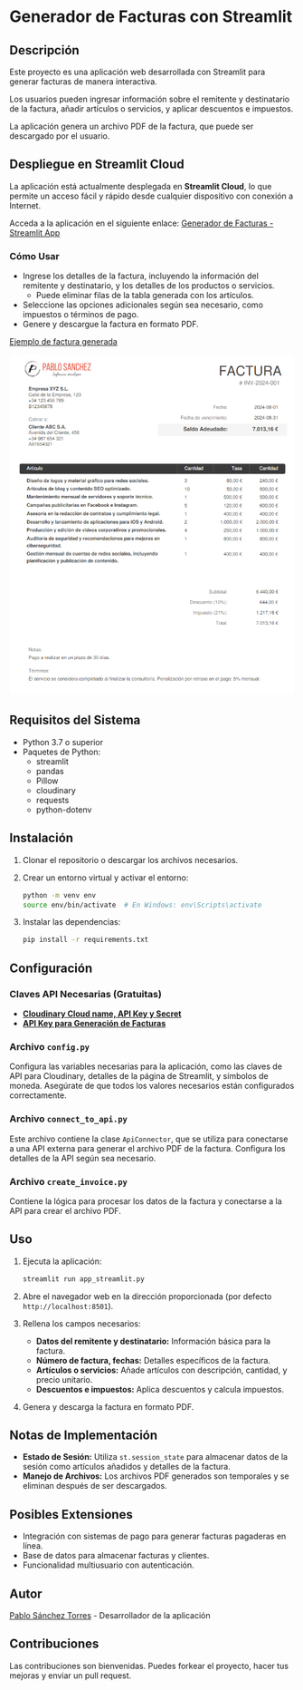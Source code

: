 
# Generador de Facturas con Streamlit

## Descripción

Este proyecto es una aplicación web desarrollada con Streamlit para generar facturas de manera interactiva. 

Los usuarios pueden ingresar información sobre el remitente y destinatario de la factura, añadir artículos o servicios, y aplicar descuentos e impuestos. 

La aplicación genera un archivo PDF de la factura, que puede ser descargado por el usuario.

## Despliegue en Streamlit Cloud
La aplicación está actualmente desplegada en **Streamlit Cloud**, lo que permite un acceso fácil y rápido desde cualquier dispositivo con conexión a Internet.

Acceda a la aplicación en el siguiente enlace: [Generador de Facturas - Streamlit App](https://generador-factura.streamlit.app/)

### Cómo Usar
- Ingrese los detalles de la factura, incluyendo la información del remitente y destinatario, y los detalles de los productos o servicios.
   - Puede eliminar filas de la tabla generada con los artículos.
- Seleccione las opciones adicionales según sea necesario, como impuestos o términos de pago.
- Genere y descargue la factura en formato PDF.

[Ejemplo de factura generada](/create_invoice_streamlit/invoices/Factura_Cliente%20ABC%20SA_INV-2024-001.pdf)

![Factura](/create_invoice_streamlit/invoices/imagen_factura.png)

## Requisitos del Sistema

- Python 3.7 o superior
- Paquetes de Python:
  - streamlit
  - pandas
  - Pillow
  - cloudinary
  - requests
  - python-dotenv

## Instalación

1. Clonar el repositorio o descargar los archivos necesarios.
2. Crear un entorno virtual y activar el entorno:

   ```bash
   python -m venv env
   source env/bin/activate  # En Windows: env\Scripts\activate
   ```

3. Instalar las dependencias:

   ```bash
   pip install -r requirements.txt
   ```

## Configuración

### Claves API Necesarias (Gratuitas)
- [**Cloudinary Cloud name, API Key y Secret**](https://cloudinary.com/documentation/cloudinary_glossary#api_key_and_secret)
- [**API Key para Generación de Facturas**](https://invoice-generator.com/developers#getting-started)

  

  
### Archivo `config.py`

Configura las variables necesarias para la aplicación, como las claves de API para Cloudinary, detalles de la página de Streamlit, y símbolos de moneda. Asegúrate de que todos los valores necesarios están configurados correctamente.

### Archivo `connect_to_api.py`

Este archivo contiene la clase `ApiConnector`, que se utiliza para conectarse a una API externa para generar el archivo PDF de la factura. Configura los detalles de la API según sea necesario.

### Archivo `create_invoice.py`

Contiene la lógica para procesar los datos de la factura y conectarse a la API para crear el archivo PDF.

## Uso

1. Ejecuta la aplicación:

   ```bash
   streamlit run app_streamlit.py
   ```

2. Abre el navegador web en la dirección proporcionada (por defecto `http://localhost:8501`).

3. Rellena los campos necesarios:
   - **Datos del remitente y destinatario:** Información básica para la factura.
   - **Número de factura, fechas:** Detalles específicos de la factura.
   - **Artículos o servicios:** Añade artículos con descripción, cantidad, y precio unitario.
   - **Descuentos e impuestos:** Aplica descuentos y calcula impuestos.

4. Genera y descarga la factura en formato PDF.

## Notas de Implementación

- **Estado de Sesión:** Utiliza `st.session_state` para almacenar datos de la sesión como artículos añadidos y detalles de la factura.
- **Manejo de Archivos:** Los archivos PDF generados son temporales y se eliminan después de ser descargados.


## Posibles Extensiones

- Integración con sistemas de pago para generar facturas pagaderas en línea.
- Base de datos para almacenar facturas y clientes.
- Funcionalidad multiusuario con autenticación.

## Autor

[Pablo Sánchez Torres](https://www.linkedin.com/in/pablosancheztorres/) - Desarrollador de la aplicación

## Contribuciones
Las contribuciones son bienvenidas. Puedes forkear el proyecto, hacer tus mejoras y enviar un pull request.



